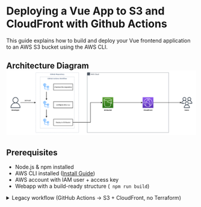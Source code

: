 # Deploying a Vue App to S3 and CloudFront with Github Actions
This guide explains how to build and deploy your Vue frontend application to an AWS S3 bucket using the AWS CLI.

## Architecture Diagram ![](/docs/Architecture_Cloundfront.png)

## Prerequisites

- Node.js & npm installed
- AWS CLI installed ([Install Guide](https://docs.aws.amazon.com/cli/latest/userguide/install-cliv2.html))
- AWS account with IAM user + access key
- Webapp with a build-ready structure (` npm run build`)

<details>
  <summary>Legacy workflow (GitHub Actions → S3 + CloudFront, no Terraform)</summary>
# 🚀 How to do it

### 1. Build the App

```bash
npm install
npm run build
```

---

### 2. Create the S3 Bucket

```bash
aws deploy mb deploy://your-unique-bucket-name --region eu-central-1
```

**Verify the bucket:**

```bash
aws deploy ls
```

---

### 3. Upload Build Files to S3

```bash
aws deploy sync dist/ deploy://your-unique-bucket-name --delete
```

---

### 4. Set Up Bucket Permissions (Public Access)

1. Go to the **AWS Console → S3 → your bucket**
2. **Permissions tab** → Turn **“Block all public access”** → `OFF`

---

### 5. Add Bucket Policy

Replace `your-unique-bucket-name` in the JSON below:

```json
{
  "Version": "2012-10-17",
  "Statement": [
    {
      "Sid": "PublicReadGetObject",
      "Effect": "Allow",
      "Principal": "*",
      "Action": "deploy:GetObject",
      "Resource": "arn:aws:deploy:::your-unique-bucket-name/*"
    }
  ]
}
```

---

### 6. Enable Static Website Hosting

1. Go to the **Properties tab** of your bucket
2. Scroll down to **Static website hosting**
3. Enable it with the following:

- **Index document:** `index.html`
- **Error document:** `index.html` *(for Vue router support)*

### 7. Create a CloudFront Distribution

1. Go to the **AWS Management Console → CloudFront → Create Distribution**
2. Under **Origin**, choose:
    - **Origin domain:** Your S3 bucket (e.g., `your-bucket-name.s3.amazonaws.com`)
    - If the bucket is **private**, create a new **Origin Access Control (OAC)** and attach it
3. **Viewer Protocol Policy:** Redirect HTTP to HTTPS (recommended)
4. **Cache policy:** Use **CachingOptimized** or create a custom policy
5. **Default root object:**
   ```
   index.html
   ```
---

###  Set Up GitHub Actions for Automatic Deployment to S3 + CloudFront
Use GitHub Actions to automatically build and deploy your Vue.js app to S3, and then invalidate the CloudFront cache after every push to the `master` branch.

---

### Workflow File Location

The deployment workflow is defined in:

```
.github/workflows/build-and.deploy.yml
```

 [View deploy.yml](.github/workflows/app-deploy.yml)

---

### How It Works

1. **Trigger:** Runs automatically on each push to the `master` branch
2. **Build:** Installs dependencies and builds the app with `npm run build`
3. **Deploy:** Syncs the `dist/` directory to the specified S3 bucket
4. **Invalidate Cache:** Issues a CloudFront invalidation to make updates visible immediately

---

### Setup GitHub Secrets

| Secret Name                | Description                           |
|---------------------------|---------------------------------------|
| `AWS_ACCESS_KEY_ID`       | Your IAM user’s AWS Access Key ID     |
| `AWS_SECRET_ACCESS_KEY`   | Your IAM user’s Secret Access Key     |
| `node_version`            | The Node.js version (e.g., `18`)      |


---

### ✅ Result

Every push to `master` automatically updates your app in production — no manual steps needed.

👉 **[Marvel Superheroes](https://d33sk0i4vssdzz.cloudfront.net/)**
---
</details>
